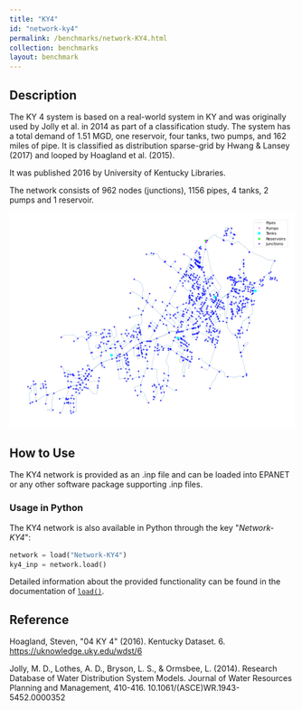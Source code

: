 ```yaml
---
title: "KY4"
id: "network-ky4"
permalink: /benchmarks/network-KY4.html
collection: benchmarks
layout: benchmark
---
```



## Description

The KY 4 system is based on a real-world system in KY and was originally used by Jolly et al. in 2014 as part of a
classification study. The system has a total demand of 1.51 MGD, one reservoir, four tanks, two pumps, and 162 miles of
pipe. It is classified as distribution sparse-grid by Hwang & Lansey (2017) and looped by Hoagland et al. (2015).

It was published 2016 by University of Kentucky Libraries.

The network consists of 962 nodes (junctions), 1156 pipes, 4 tanks, 2 pumps and 1 reservoir.

<img src="../static/benchmarks/network-ky4/ky4_plot.png"/>

## How to Use

The KY4 network is provided as an .inp file and can be loaded into EPANET or any other software package
supporting .inp files.

### Usage in Python

The KY4 network is also available in Python through the key "*Network-KY4*":
```python
network = load("Network-KY4")
ky4_inp = network.load()
```

Detailed information about the provided functionality can be found in the documentation of
[`load()`](https://water-benchmark-hub.readthedocs.io/en/stable/water_benchmark_hub.networks.html#water_benchmark_hub.networks.networks.KY4.load).


## Reference

Hoagland, Steven, "04 KY 4" (2016). Kentucky Dataset. 6.
https://uknowledge.uky.edu/wdst/6

Jolly, M. D., Lothes, A. D., Bryson, L. S., & Ormsbee, L. (2014). Research Database of Water Distribution System Models.
Journal of Water Resources Planning and Management, 410-416. 10.1061/(ASCE)WR.1943-5452.0000352
